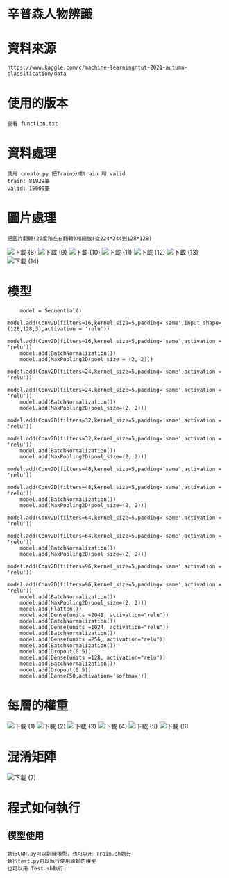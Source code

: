 # 辛普森人物辨識
# 資料來源
    https://www.kaggle.com/c/machine-learningntut-2021-autumn-classification/data
# 使用的版本
    查看 function.txt
# 資料處理
    使用 create.py 把Train分成train 和 valid
    train: 81929筆 
    valid: 15000筆
# 圖片處理
    把圖片翻轉(20度和左右翻轉)和縮放(從224*244到128*128)
![下載 (8)](https://user-images.githubusercontent.com/93694868/147255302-a7a0b81f-ed8c-4b89-b4bf-64e9bde1914f.png)
![下載 (9)](https://user-images.githubusercontent.com/93694868/147255380-93ef7c6d-212b-4906-97b6-163d47267024.png)
![下載 (10)](https://user-images.githubusercontent.com/93694868/147255310-8afd5487-d28c-45b4-9625-4df5ab2a686c.png)
![下載 (11)](https://user-images.githubusercontent.com/93694868/147255317-eee2d527-0514-4732-a4b8-911ef3f21e5b.png)
![下載 (12)](https://user-images.githubusercontent.com/93694868/147255409-d879946f-c62c-464a-80cc-3573ff35f756.png)
![下載 (13)](https://user-images.githubusercontent.com/93694868/147255422-d9da6729-3435-4fc3-976f-874398c8fdad.png)
![下載 (14)](https://user-images.githubusercontent.com/93694868/147255431-fee46534-96a7-4ade-8c9e-e054bb4e1b63.png)
# 模型

        model = Sequential()
        model.add(Conv2D(filters=16,kernel_size=5,padding='same',input_shape=(128,128,3),activation = 'relu'))
        model.add(Conv2D(filters=16,kernel_size=5,padding='same',activation = 'relu'))
        model.add(BatchNormalization())
        model.add(MaxPooling2D(pool_size = (2, 2)))
        model.add(Conv2D(filters=24,kernel_size=5,padding='same',activation = 'relu'))
        model.add(Conv2D(filters=24,kernel_size=5,padding='same',activation = 'relu'))
        model.add(BatchNormalization())
        model.add(MaxPooling2D(pool_size=(2, 2)))
        model.add(Conv2D(filters=32,kernel_size=5,padding='same',activation = 'relu'))
        model.add(Conv2D(filters=32,kernel_size=5,padding='same',activation = 'relu'))
        model.add(BatchNormalization())
        model.add(MaxPooling2D(pool_size=(2, 2)))
        model.add(Conv2D(filters=48,kernel_size=5,padding='same',activation = 'relu'))
        model.add(Conv2D(filters=48,kernel_size=5,padding='same',activation = 'relu'))
        model.add(BatchNormalization())
        model.add(MaxPooling2D(pool_size=(2, 2)))
        model.add(Conv2D(filters=64,kernel_size=5,padding='same',activation = 'relu'))
        model.add(Conv2D(filters=64,kernel_size=5,padding='same',activation = 'relu'))
        model.add(BatchNormalization())
        model.add(MaxPooling2D(pool_size=(2, 2)))
        model.add(Conv2D(filters=96,kernel_size=5,padding='same',activation = 'relu'))
        model.add(Conv2D(filters=96,kernel_size=5,padding='same',activation = 'relu'))
        model.add(BatchNormalization())
        model.add(MaxPooling2D(pool_size=(2, 2)))
        model.add(Flatten())
        model.add(Dense(units =2048, activation="relu"))
        model.add(BatchNormalization())
        model.add(Dense(units =1024, activation="relu"))
        model.add(BatchNormalization())
        model.add(Dense(units =256, activation="relu"))
        model.add(BatchNormalization())
        model.add(Dropout(0.5))
        model.add(Dense(units =128, activation="relu"))
        model.add(BatchNormalization())
        model.add(Dropout(0.5))
        model.add(Dense(50,activation='softmax'))
# 每層的權重
![下載 (1)](https://user-images.githubusercontent.com/93694868/147260794-a40f27be-39a6-4625-a2aa-96497b2bc9fd.png)
![下載 (2)](https://user-images.githubusercontent.com/93694868/147260801-bae4149b-9b00-4d87-93c1-6435f866152d.png)
![下載 (3)](https://user-images.githubusercontent.com/93694868/147260805-5558daaf-b575-428f-847a-da12c830692d.png)
![下載 (4)](https://user-images.githubusercontent.com/93694868/147260808-b7a8a99d-3255-4ee5-b61c-5df3087ef593.png)
![下載 (5)](https://user-images.githubusercontent.com/93694868/147260815-f8fe9622-27f7-48d4-a774-3e7c0597a6b7.png)
![下載 (6)](https://user-images.githubusercontent.com/93694868/147260823-1966a32a-a14d-4776-b3cd-6bfa2861e4a9.png)

# 混淆矩陣
![下載 (7)](https://user-images.githubusercontent.com/93694868/147260748-b591c46e-c637-4a20-a2ab-0aaee3cb86d5.png)
# 程式如何執行
## 模型使用
    執行CNN.py可以訓練模型，也可以用 Train.sh執行
    執行test.py可以執行使用練好的模型
    也可以用 Test.sh執行



    
